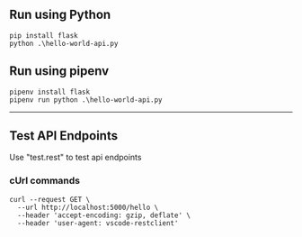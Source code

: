 ## Run using Python
```
pip install flask
python .\hello-world-api.py
```

## Run using pipenv
```
pipenv install flask
pipenv run python .\hello-world-api.py
```

---
## Test API Endpoints
Use "test.rest" to test api endpoints

### cUrl commands

```
curl --request GET \
  --url http://localhost:5000/hello \
  --header 'accept-encoding: gzip, deflate' \
  --header 'user-agent: vscode-restclient'
````